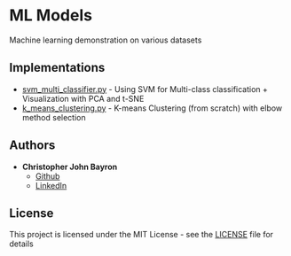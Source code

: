# ML Models

Machine learning demonstration on various datasets

## Implementations
* [svm_multi_classifier.py](svm_multi_classifier.py) - Using SVM for Multi-class classification + Visualization with PCA and t-SNE
* [k_means_clustering.py](k_means_clustering.py) - K-means Clustering (from scratch) with elbow method selection

## Authors

* **Christopher John Bayron**
    * [Github](https://github.com/cjbayron)
    * [LinkedIn](https://www.linkedin.com/in/christopher-john-bayron)

## License

This project is licensed under the MIT License - see the [LICENSE](LICENSE) file for details